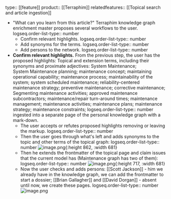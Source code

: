 type:: [[feature]]
product:: [[Terraphim]]
relatedfeatures:: [[Topical search and article ingestion]]

- "What can you learn from this article?" Terraphim knowledge graph enrichment master proposes several workflows to the user.
  logseq.order-list-type:: number
	- Confirm relevant highlights.
	  logseq.order-list-type:: number
	- Add synonyms for the terms.
	  logseq.order-list-type:: number
	- Add persons to the network.
	  logseq.order-list-type:: number
- **Confirm relevant highlights.** From the previous step, the user has the proposed highlights: Topical and extension terms, including their synonyms and proximate adjectives: System Maintenance; System Maintenance planning; maintenance concept; maintaining operational capability; maintenance process; maintainability of the system; system scheduled maintenance; reliability-centered maintenance strategy; preventive maintenance; corrective maintenance; Segmenting maintenance activities; approved maintenance subcontractors; maintenance/repair turn-around times; maintenance management; maintenance activities; maintenance plans; maintenance strategy; maintenance constraints;
  logseq.order-list-type:: number
  ingested into a separate page of the personal knowledge graph with a mark-down.
	- The user accepts or refutes proposed highlights removing or leaving the markup.
	  logseq.order-list-type:: number
	- Then the user goes through what's left and adds synonyms to the topic and other terms of the topical graph:
	  logseq.order-list-type:: number
	  ![image.png](../assets/image_1689761210105_0.png){:height 862, :width 681}
	- Then he extends the frontmatter of the topical page and claim issues that the current model has (Maintenance graph has two of them):
	  logseq.order-list-type:: number
	  ![image.png](../assets/image_1689769514847_0.png){:height 717, :width 681}
	- Now the user checks and adds persons: [[Scott Jackson]] - him we already have in the knowledge graph, we can add the frontmatter to start a dossier; [[Brian Gallagher]] and [[David Dorgan]] - absent until now, we create these pages.
	  logseq.order-list-type:: number
	  ![image.png](../assets/image_1689772066011_0.png)